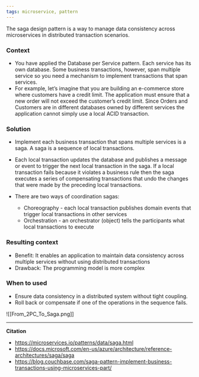 ```yaml
---
tags: microservice, pattern
---
```


The saga design pattern is a way to manage data consistency across microservices in distributed transaction scenarios. 

### Context
 - You have applied the Database per Service pattern. Each service has its own database. Some business transactions, however, span multiple service so you need a mechanism to implement transactions that span services. 
 - For example, let’s imagine that you are building an e-commerce store where customers have a credit limit. The application must ensure that a new order will not exceed the customer’s credit limit. Since Orders and Customers are in different databases owned by different services the application cannot simply use a local ACID transaction.

### Solution
- Implement each business transaction that spans multiple services is a saga. A saga is a sequence of local transactions. 
- Each local transaction updates the database and publishes a message or event to trigger the next local transaction in the saga. If a local transaction fails because it violates a business rule then the saga executes a series of compensating transactions that undo the changes that were made by the preceding local transactions.

 - There are two ways of coordination sagas:
   + Choreography - each local transaction publishes domain events that trigger local transactions in other services
   + Orchestration - an orchestrator (object) tells the participants what local transactions to execute

### Resulting context
 - Benefit: It enables an application to maintain data consistency across multiple services without using distributed transactions
 - Drawback: The programming model is more complex 

### When to used
 - Ensure data consistency in a distributed system without tight coupling.
 - Roll back or compensate if one of the operations in the sequence fails.

![[From_2PC_To_Saga.png]]

---

**Citation**
 - https://microservices.io/patterns/data/saga.html
 - https://docs.microsoft.com/en-us/azure/architecture/reference-architectures/saga/saga
 - https://blog.couchbase.com/saga-pattern-implement-business-transactions-using-microservices-part/

